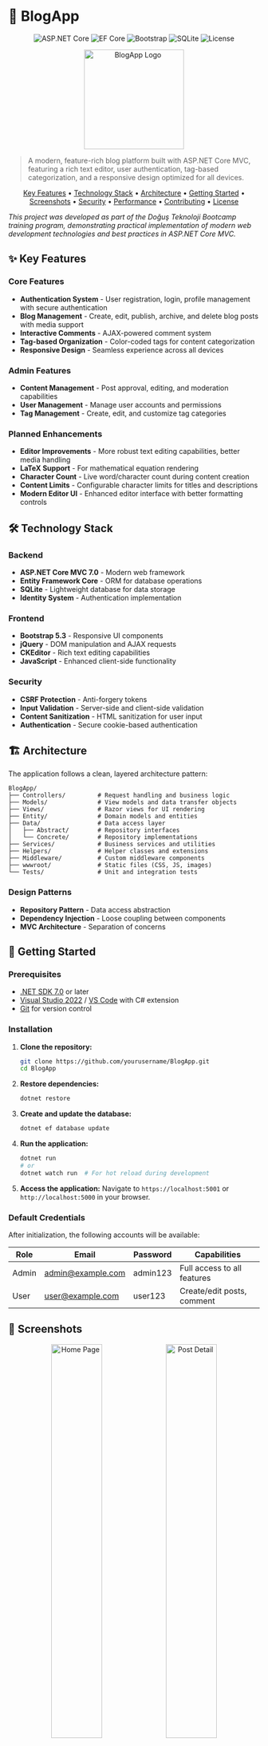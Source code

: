 # 📝 BlogApp

<div align="center">
  
![ASP.NET Core](https://img.shields.io/badge/ASP.NET%20Core-7.0-blueviolet)
![EF Core](https://img.shields.io/badge/Entity%20Framework%20Core-7.0-blue)
![Bootstrap](https://img.shields.io/badge/Bootstrap-5.3-purple)
![SQLite](https://img.shields.io/badge/SQLite-3-blue)
![License](https://img.shields.io/badge/license-MIT-green)

</div>

<p align="center">
  <img src="./wwwroot/img/readme/blog-app-logo.png" alt="BlogApp Logo" width="200" height="auto">
</p>

> A modern, feature-rich blog platform built with ASP.NET Core MVC, featuring a rich text editor, user authentication, tag-based categorization, and a responsive design optimized for all devices.

<p align="center">
  <a href="#-key-features">Key Features</a> •
  <a href="#%EF%B8%8F-technology-stack">Technology Stack</a> •
  <a href="#-architecture">Architecture</a> •
  <a href="#-getting-started">Getting Started</a> •
  <a href="#-screenshots">Screenshots</a> •
  <a href="#-security">Security</a> •
  <a href="#-performance">Performance</a> •
  <a href="#-contributing">Contributing</a> •
  <a href="#-license">License</a>
</p>

*This project was developed as part of the Doğuş Teknoloji Bootcamp training program, demonstrating practical implementation of modern web development technologies and best practices in ASP.NET Core MVC.*

## ✨ Key Features

### Core Features
- **Authentication System** - User registration, login, profile management with secure authentication
- **Blog Management** - Create, edit, publish, archive, and delete blog posts with media support
- **Interactive Comments** - AJAX-powered comment system
- **Tag-based Organization** - Color-coded tags for content categorization
- **Responsive Design** - Seamless experience across all devices

### Admin Features
- **Content Management** - Post approval, editing, and moderation capabilities
- **User Management** - Manage user accounts and permissions
- **Tag Management** - Create, edit, and customize tag categories

### Planned Enhancements
- **Editor Improvements** - More robust text editing capabilities, better media handling
- **LaTeX Support** - For mathematical equation rendering
- **Character Count** - Live word/character count during content creation
- **Content Limits** - Configurable character limits for titles and descriptions
- **Modern Editor UI** - Enhanced editor interface with better formatting controls

## 🛠️ Technology Stack

### Backend
- **ASP.NET Core MVC 7.0** - Modern web framework
- **Entity Framework Core** - ORM for database operations
- **SQLite** - Lightweight database for data storage
- **Identity System** - Authentication implementation

### Frontend
- **Bootstrap 5.3** - Responsive UI components
- **jQuery** - DOM manipulation and AJAX requests
- **CKEditor** - Rich text editing capabilities
- **JavaScript** - Enhanced client-side functionality

### Security
- **CSRF Protection** - Anti-forgery tokens
- **Input Validation** - Server-side and client-side validation
- **Content Sanitization** - HTML sanitization for user input
- **Authentication** - Secure cookie-based authentication

## 🏗 Architecture

The application follows a clean, layered architecture pattern:

```
BlogApp/
├── Controllers/         # Request handling and business logic
├── Models/              # View models and data transfer objects
├── Views/               # Razor views for UI rendering
├── Entity/              # Domain models and entities
├── Data/                # Data access layer
│   ├── Abstract/        # Repository interfaces
│   └── Concrete/        # Repository implementations
├── Services/            # Business services and utilities
├── Helpers/             # Helper classes and extensions
├── Middleware/          # Custom middleware components
├── wwwroot/             # Static files (CSS, JS, images)
└── Tests/               # Unit and integration tests
```

### Design Patterns
- **Repository Pattern** - Data access abstraction
- **Dependency Injection** - Loose coupling between components
- **MVC Architecture** - Separation of concerns

## 🚀 Getting Started

### Prerequisites

- [.NET SDK 7.0](https://dotnet.microsoft.com/download/dotnet/7.0) or later
- [Visual Studio 2022](https://visualstudio.microsoft.com/) / [VS Code](https://code.visualstudio.com/) with C# extension
- [Git](https://git-scm.com/downloads) for version control

### Installation

1. **Clone the repository:**
   ```bash
   git clone https://github.com/yourusername/BlogApp.git
   cd BlogApp
   ```

2. **Restore dependencies:**
   ```bash
   dotnet restore
   ```

3. **Create and update the database:**
   ```bash
   dotnet ef database update
   ```

4. **Run the application:**
   ```bash
   dotnet run
   # or
   dotnet watch run  # For hot reload during development
   ```

5. **Access the application:**
   Navigate to `https://localhost:5001` or `http://localhost:5000` in your browser.

### Default Credentials

After initialization, the following accounts will be available:

| Role  | Email              | Password  | Capabilities                         |
|-------|--------------------|-----------|------------------------------------|
| Admin | admin@example.com  | admin123  | Full access to all features         |
| User  | user@example.com   | user123   | Create/edit posts, comment          |

## 📸 Screenshots

<div align="center">
  <img src="./wwwroot/img/readme/homepage.png" alt="Home Page" width="45%">
  <img src="./wwwroot/img/readme/post-detail.png" alt="Post Detail" width="45%">
</div>

<div align="center">
  <img src="./wwwroot/img/readme/admin-dashboard.png" alt="Admin Dashboard" width="45%">
  <img src="./wwwroot/img/readme/responsive-view.png" alt="Responsive View" width="45%">
</div>

## 🔒 Security

BlogApp implements multiple layers of security:

- **Sanitized User Content** - Input sanitization to prevent XSS attacks
- **CSRF Protection** - All forms include anti-forgery tokens
- **Secure Authentication** - Cookie-based authentication with proper configuration
- **Authorization Policies** - Role-based access control
- **Input Validation** - Client and server-side validation
- **Secure File Uploads** - Content-type validation and size restrictions

## ⚡ Performance

The application is optimized for performance:

- **Async/Await Pattern** - Non-blocking I/O operations
- **Entity Framework Optimizations** - Efficient database queries
- **AJAX Operations** - Smooth user experience without full page reloads
- **Pagination** - Efficient data retrieval for large datasets
- **Responsive Design** - Fast loading on mobile devices

## 🔮 Future Improvements

Planned features for future iterations:

- **Enhanced Rich Text Editor** - More robust formatting options and controls
- **LaTeX Support** - Mathematical equation rendering
- **Image Resizing** - Better image handling and placement
- **Character and Word Counter** - Live count during editing
- **Content Limits** - Character limits for titles and descriptions
- **YouTube Embedding** - Better video embedding capabilities
- **Modern Editor UI** - More intuitive content creation experience
- **Dark/Light Theme** - User preference for interface theme

## 🤝 Contributing

Contributions are welcome! Please check out our contribution guidelines.

## 📄 License

This project is licensed under the MIT License - see the LICENSE file for details.

## 🙏 Acknowledgements

- **Doğuş Teknoloji** for the Bootcamp opportunity and mentorship
- **Bootstrap Team** for the excellent UI framework
- **Microsoft** for ASP.NET Core and related technologies
- **NuGet Package Authors** for the incredible tools that made this project possible

---

<div align="center">
  <p>Developed with ❤️ by Bootcamp Participants</p>
  <p>&copy; 2023 BlogApp Team</p>
</div>

